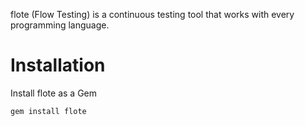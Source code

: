 flote (Flow Testing) is a continuous testing tool that works with every programming language.

# Installation
Install flote as a Gem

    gem install flote


